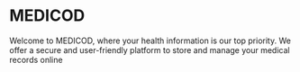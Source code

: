 # MEDICOD
Welcome to MEDICOD, where your health information is our top priority. We offer a secure and user-friendly platform to store and manage your medical records online
